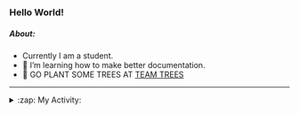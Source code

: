 ### Hello World!

##### About:
- Currently I am a student.
- 🌱 I’m learning how to make better documentation.
- 🌱 GO PLANT SOME TREES AT [TEAM TREES](https://teamtrees.org/)

---
<details>
  <summary>:zap: My Activity:</summary>
  
<!--START_SECTION:waka-->
![Code Time](http://img.shields.io/badge/Code%20Time-1%2C077%20hrs%2042%20mins-blue)

**I'm a Night 🦉** 

```text
🌞 Morning                1605 commits        ██░░░░░░░░░░░░░░░░░░░░░░░   10.00 % 
🌆 Daytime                5131 commits        ████████░░░░░░░░░░░░░░░░░   31.98 % 
🌃 Evening                4758 commits        ███████░░░░░░░░░░░░░░░░░░   29.65 % 
🌙 Night                  4551 commits        ███████░░░░░░░░░░░░░░░░░░   28.36 % 
```
📅 **I'm Most Productive on Wednesday** 

```text
Monday                   2353 commits        ████░░░░░░░░░░░░░░░░░░░░░   14.67 % 
Tuesday                  1992 commits        ███░░░░░░░░░░░░░░░░░░░░░░   12.42 % 
Wednesday                3661 commits        ██████░░░░░░░░░░░░░░░░░░░   22.82 % 
Thursday                 2278 commits        ████░░░░░░░░░░░░░░░░░░░░░   14.20 % 
Friday                   1585 commits        ██░░░░░░░░░░░░░░░░░░░░░░░   09.88 % 
Saturday                 1456 commits        ██░░░░░░░░░░░░░░░░░░░░░░░   09.07 % 
Sunday                   2720 commits        ████░░░░░░░░░░░░░░░░░░░░░   16.95 % 
```


📊 **This Week I Spent My Time On** 

```text
🔥 Editors: 
VS Code                  6 hrs 51 mins       █████████████████████████   100.00 % 

🐱‍💻 Projects: 
CSF22                    3 hrs 55 mins       ██████████████░░░░░░░░░░░   57.36 % 
praise                   2 hrs 55 mins       ███████████░░░░░░░░░░░░░░   42.64 % 
```


 Last Updated on 25/03/2023 13:08:39 UTC
<!--END_SECTION:waka-->
</details>
